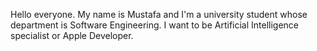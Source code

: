 Hello everyone. My name is Mustafa and I'm a university student whose department is Software Engineering. I want to be Artificial Intelligence specialist or Apple Developer.
